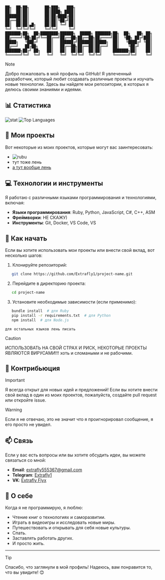 ```
██╗  ██╗██╗       ██╗███╗   ███╗
██║  ██║██║       ██║████╗ ████║
███████║██║       ██║██╔████╔██║
██╔══██║██║       ██║██║╚██╔╝██║
██║  ██║██║▄█╗    ██║██║ ╚═╝ ██║
╚═╝  ╚═╝╚═╝╚═╝    ╚═╝╚═╝     ╚═╝
███████╗██╗  ██╗████████╗██████╗  █████╗ ███████╗██╗  ██╗   ██╗ ██╗
██╔════╝╚██╗██╔╝╚══██╔══╝██╔══██╗██╔══██╗██╔════╝██║  ╚██╗ ██╔╝███║
█████╗   ╚███╔╝    ██║   ██████╔╝███████║█████╗  ██║   ╚████╔╝ ╚██║
██╔══╝   ██╔██╗    ██║   ██╔══██╗██╔══██║██╔══╝  ██║    ╚██╔╝   ██║
███████╗██╔╝ ██╗   ██║   ██║  ██║██║  ██║██║     ███████╗██║    ██║
╚══════╝╚═╝  ╚═╝   ╚═╝   ╚═╝  ╚═╝╚═╝  ╚═╝╚═╝     ╚══════╝╚═╝    ╚═╝
```                                                                 
> [!NOTE]  
> Добро пожаловать в мой профиль на GitHub! Я увлеченный разработчик, который любит создавать различные проекты и изучать новые технологии. Здесь вы найдете мои репозитории, в которых я делюсь своими знаниями и идеями.

## 📊 Статистика
![stat](https://github-readme-stats.vercel.app/api?username=Extrafly1&show_icons=true&hide_title=true&count_private=true&theme=radical)
![Top Languages](https://github-readme-stats.vercel.app/api/top-langs/?username=Extrafly1&layout=compact&theme=radical)

## 🌟 Мои проекты

Вот некоторые из моих проектов, которые могут вас заинтересовать:

- ![rubu](https://github.com/Extrafly1/paterns-project)
- тут тоже лень
- [а тут вообще лень](https://github.com/Extrafly1)

## 💻 Технологии и инструменты

Я работаю с различными языками программирования и технологиями, включая:

- **Языки программирования**: Ruby, Python, JavaScript, C#, C++, ASM
- **Фреймворки**: НЕ СКАЖУ)
- **Инструменты**: Git, Docker, VS Code, VS

## 🚀 Как начать

Если вы хотите использовать мои проекты или внести свой вклад, вот несколько шагов:

1. Клонируйте репозиторий:
   
```bash
   git clone https://github.com/Extrafly1/project-name.git
```
2. Перейдите в директорию проекта:
   
```bash
   cd project-name
```
3. Установите необходимые зависимости (если применимо):
   
```bash
   bundle install  # для Ruby
   pip install -r requirements.txt  # для Python
   npm install  # для Node.js
```
`для остальных языков лень писать`

> [!CAUTION]
> ИСПОЛЬЗОВАТЬ НА СВОЙ СТРАХ И РИСК, НЕКОТОРЫЕ ПРОЕКТЫ ЯВЛЯЮТСЯ ВИРУСАМИ!!! хоть и сломаными и не рабочими.

## 🤝 Контрибьюция
> [!IMPORTANT]
> Я всегда открыт для новых идей и предложений! Если вы хотите внести свой вклад в один из моих проектов, пожалуйста, создайте pull request или откройте issue.

> [!WARNING]
> Если я не отвечаю, это не значит что я проигнорировал сообщение, я его просто не увидел.
## 📫 Связь

Если у вас есть вопросы или вы хотите обсудить идеи, вы можете связаться со мной:

- **Email**: [extrafly555367@gmail.com](mailto:extrafly555367@gmail.com)
- **Telegram**: [Extrafly1](https://t.me/Extrafly1)
- **VK**: [Extrafly Flyx](https://vk.com/extrafly1)

## 🎨 О себе

Когда я не программирую, я люблю:

- Чтение книг о технологиях и саморазвитии.
- Играть в видеоигры и исследовать новые миры.
- Путешествовать и открывать для себя новые культуры.
- Спать.
- Заставлять работать других.
- И просто жить.

---
> [!TIP]
> Спасибо, что заглянули в мой профиль! Надеюсь, вам понравится то, что вы увидите! 😊
